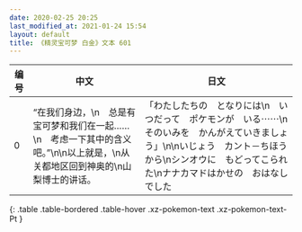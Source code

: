 ```yaml
---
date: 2020-02-25 20:25
last_modified_at: 2021-01-24 15:54
layout: default
title: 《精灵宝可梦 白金》文本 601
---
```

| 编号 | 中文 | 日文 |
| ---- | ---- | ---- |
| 0 | “在我们身边，\n　总是有宝可梦和我们在一起……\n　考虑一下其中的含义吧。”\n\n以上就是，\n从关都地区回到神奥的\n山梨博士的讲话。 | 「わたしたちの　となりには\n　いつだって　ポケモンが　いる⋯⋯\n　そのいみを　かんがえていきましょう」\n\nいじょう　カント－ちほう　から\nシンオウに　もどってこられた\nナナカマドはかせの　おはなし　でした |
{: .table .table-bordered .table-hover .xz-pokemon-text .xz-pokemon-text-Pt }